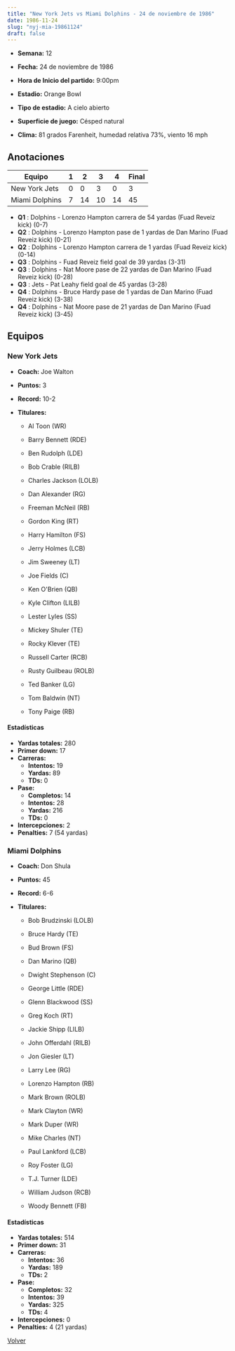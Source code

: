 ```yaml
---
title: "New York Jets vs Miami Dolphins - 24 de noviembre de 1986"
date: 1986-11-24
slug: "nyj-mia-19861124"
draft: false
---
```


* **Semana:** 12
* **Fecha:** 24 de noviembre de 1986

* **Hora de Inicio del partido:** 9:00pm
* **Estadio:** Orange Bowl
* **Tipo de estadio:** A cielo abierto
* **Superficie de juego:** Césped natural
* **Clima:** 81 grados Farenheit, humedad relativa 73%, viento 16 mph





## Anotaciones
| Equipo | 1 | 2 | 3 | 4 | Final |
|--------|---|---|---|---|-------|
| New York Jets  | 0 | 0 | 3 | 0  | 3 |
| Miami Dolphins  | 7 | 14 | 10 | 14  | 45 |
* **Q1** : Dolphins - Lorenzo Hampton carrera de 54 yardas (Fuad Reveiz kick) (0-7)
* **Q2** : Dolphins - Lorenzo Hampton pase de 1 yardas de Dan Marino (Fuad Reveiz kick) (0-21)
* **Q2** : Dolphins - Lorenzo Hampton carrera de 1 yardas (Fuad Reveiz kick) (0-14)
* **Q3** : Dolphins - Fuad Reveiz field goal de 39 yardas (3-31)
* **Q3** : Dolphins - Nat Moore pase de 22 yardas de Dan Marino (Fuad Reveiz kick) (0-28)
* **Q3** : Jets - Pat Leahy field goal de 45 yardas (3-28)
* **Q4** : Dolphins - Bruce Hardy pase de 1 yardas de Dan Marino (Fuad Reveiz kick) (3-38)
* **Q4** : Dolphins - Nat Moore pase de 21 yardas de Dan Marino (Fuad Reveiz kick) (3-45)


## Equipos


### New York Jets
* **Coach:** Joe Walton
* **Puntos:** 3
* **Record:** 10-2
* **Titulares:** 

  * Al Toon (WR) 

  * Barry Bennett (RDE) 

  * Ben Rudolph (LDE) 

  * Bob Crable (RILB) 

  * Charles Jackson (LOLB) 

  * Dan Alexander (RG) 

  * Freeman McNeil (RB) 

  * Gordon King (RT) 

  * Harry Hamilton (FS) 

  * Jerry Holmes (LCB) 

  * Jim Sweeney (LT) 

  * Joe Fields (C) 

  * Ken O'Brien (QB) 

  * Kyle Clifton (LILB) 

  * Lester Lyles (SS) 

  * Mickey Shuler (TE) 

  * Rocky Klever (TE) 

  * Russell Carter (RCB) 

  * Rusty Guilbeau (ROLB) 

  * Ted Banker (LG) 

  * Tom Baldwin (NT) 

  * Tony Paige (RB) 

#### Estadísticas
* **Yardas totales:** 280
* **Primer down:** 17
* **Carreras:**
  * **Intentos:** 19
  * **Yardas:** 89
  * **TDs:** 0
* **Pase:**
  * **Completos:** 14
  * **Intentos:** 28
  * **Yardas:** 216
  * **TDs:** 0
* **Intercepciones:** 2
* **Penalties:** 7 (54 yardas)

### Miami Dolphins
* **Coach:** Don Shula
* **Puntos:** 45
* **Record:** 6-6
* **Titulares:** 

  * Bob Brudzinski (LOLB) 

  * Bruce Hardy (TE) 

  * Bud Brown (FS) 

  * Dan Marino (QB) 

  * Dwight Stephenson (C) 

  * George Little (RDE) 

  * Glenn Blackwood (SS) 

  * Greg Koch (RT) 

  * Jackie Shipp (LILB) 

  * John Offerdahl (RILB) 

  * Jon Giesler (LT) 

  * Larry Lee (RG) 

  * Lorenzo Hampton (RB) 

  * Mark Brown (ROLB) 

  * Mark Clayton (WR) 

  * Mark Duper (WR) 

  * Mike Charles (NT) 

  * Paul Lankford (LCB) 

  * Roy Foster (LG) 

  * T.J. Turner (LDE) 

  * William Judson (RCB) 

  * Woody Bennett (FB) 

#### Estadísticas
* **Yardas totales:** 514
* **Primer down:** 31
* **Carreras:**
  * **Intentos:** 36
  * **Yardas:** 189
  * **TDs:** 2
* **Pase:**
  * **Completos:** 32
  * **Intentos:** 39
  * **Yardas:** 325
  * **TDs:** 4
* **Intercepciones:** 0
* **Penalties:** 4 (21 yardas)


[Volver](/historia/1986)
